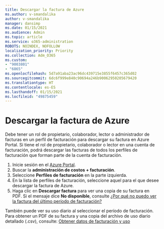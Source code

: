 ```yaml
---
title: Descargar la factura de Azure
ms.author: v-smandalika
author: v-smandalika
manager: dansimp
ms.date: 01/15/2021
ms.audience: Admin
ms.topic: article
ms.service: o365-administration
ROBOTS: NOINDEX, NOFOLLOW
localization_priority: Priority
ms.collection: Adm_O365
ms.custom:
- "9003801"
- "6865"
ms.openlocfilehash: 5d7a91aba23ac96dc439715e3855f6457c365d02
ms.sourcegitcommit: 6dc6f999e840c90694a246b90062950205679420
ms.translationtype: HT
ms.contentlocale: es-ES
ms.lasthandoff: 01/15/2021
ms.locfileid: "49875459"
---
```

# <a name="download-azure-invoice"></a>Descargar la factura de Azure

Debe tener un rol de propietario, colaborador, lector o administrador de facturas en un perfil de facturación para descargar su factura en Azure Portal. Si tiene el rol de propietario, colaborador o lector en una cuenta de facturación, podrá descargar las facturas de todos los perfiles de facturación que forman parte de la cuenta de facturación.

1. Inicie sesión en el [Azure Portal](https://portal.azure.com/).
2. Buscar la **administración de costos + facturación**.
3. Seleccione **Perfiles de facturación** en la parte izquierda.
4. En la lista de perfiles de facturación, seleccione aquel para el que desee descargar la factura de Azure.
5. Haga clic en **Descargar factura** para ver una copia de su factura en PDF. Si el mensaje dice **No disponible**, consulte [¿Por qué no puedo ver la factura del último período de facturación?](https://docs.microsoft.com/azure/cost-management-billing/manage/download-azure-invoice-daily-usage-date)

También puede ver su uso diario al seleccionar el período de facturación. Para obtener un PDF de su factura y una copia del archivo de uso diario detallado (.csv), consulte: [Obtener datos de facturación y uso](https://docs.microsoft.com/azure/cost-management-billing/manage/download-azure-invoice-daily-usage-date)